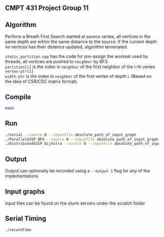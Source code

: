 ## CMPT 431 Project Group 11

## Algorithm

<p>Perform a Breath First Search started at source vertex, all vertices in the same
depth are within the same distance to the source. If the current depth no vertices has their distence updated, algorithm terminated.</p>

`static_partition.cpp` has the code for pre-assign the workset used by threads, all vertices are pushed to `neighbor` by BFS<br />
`partition[i]` is the index in `neighbor` of the first neighbor of the i-th vertex `vertex-ptr[i]`<br />
`width-ptr` is the index in `neighbor` of the first vertex of depth i. (Based on the idea of CSR/CSC matrix format).</p>

## Compile

```bash
make
```

## Run

```bash
./serial --source 0 --inputFile absolute_path_of_input_graph
./ParallelSSSP_BFS --source 0 --inputFile absolute_path_of_input_graph --nThreads 4
./DistributedSSSP_Dijkstra --source 0 --inputFile absolute_path_of_input_graph
```

## Output

Output can optionally be recorded using a `--output 1` flag for any of the implementations

## Input graphs

Input files can be found on the slurm servers under the scratch folder

## Serial Timing

```bash
./recordTime
```
